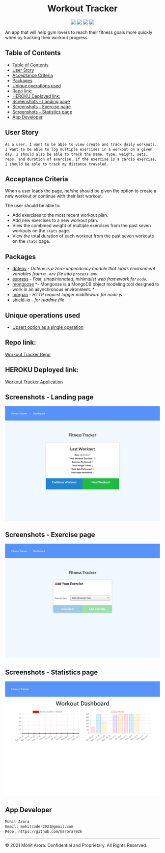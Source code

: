 <h1 align="center"> Workout Tracker </h1>

<p align="center">
    <img src="https://img.shields.io/github/repo-size/marora7926/workout-tracker" />
    <img src="https://img.shields.io/github/languages/count/marora7926/workout-tracker" />
    <img src="https://img.shields.io/github/issues/marora7926/workout-tracker" />
    <img src="https://img.shields.io/github/last-commit/marora7926/workout-tracker" />
</p>

An app that will help gym lovers to reach their fitness goals more quickly when by tracking their workout progress.

## Table of Contents
- [Table of Contents](#table-of-contents)
- [User Story](#user-story)
- [Acceptance Criteria](#acceptance-criteria)
- [Packages](#packages)
- [Unique operations used](#unique-operations-used)
- [Repo link:](#repo-link)
- [HEROKU Deployed link:](#heroku-deployed-link)
- [Screenshots - Landing page](#screenshots---landing-page)
- [Screenshots - Exercise page](#screenshots---exercise-page)
- [Screenshots - Statistics page](#screenshots---statistics-page)
- [App Developer](#app-developer)


## User Story
```
As a user, I want to be able to view create and track daily workouts. I want to be able to log multiple exercises in a workout on a given day. I should also be able to track the name, type, weight, sets, reps, and duration of exercise. If the exercise is a cardio exercise, I should be able to track my distance traveled.
```

## Acceptance Criteria

When a user loads the page, he/she should be given the option to create a new workout or continue with their last workout.

The user should be able to:
  * Add exercises to the most recent workout plan.
  * Add new exercises to a new workout plan.
  * View the combined weight of multiple exercises from the past seven workouts on the `stats` page.
  * View the total duration of each workout from the past seven workouts on the `stats` page.

## Packages
  * [dotenv](https://www.npmjs.com/package/dotenv) *- Dotenv is a zero-dependency module that loads environment variables from a `.env` file into `process.env`.*
  * [express](https://www.npmjs.com/package/express) *- Fast, unopinionated, minimalist web framework for `node`.*
  * [mongoose](https://www.npmjs.com/package/mongoose) *- Mongoose is a MongoDB object modeling tool designed to work in an asynchronous environment. *
  * [morgan](https://www.npmjs.com/package/morgan) *- HTTP request logger middleware for node.js*
  * [shield-io](https://shields.io/) *- for readme file*

## Unique operations used
- [Upsert option as a single operation](https://docs.mongodb.com/drivers/node/fundamentals/crud/write-operations/upsert/)
 
## Repo link:
[Workout Tracker Repo](https://github.com/marora7926/workout-tracker)

## HEROKU Deployed link:
[Workout Tracker Application](https://workout-tracker-ma.herokuapp.com/)

## Screenshots - Landing page
![Screenshot-landing-page](./public/images/landing_page.png)

## Screenshots - Exercise page
![Screenshot-exercise-page](./public/images/exercise_page.png)

## Screenshots - Statistics page
![Screenshot-stats-page](./public/images/stats_page.png)

## App Developer
```
Mohit Arora
Email: mohitcoder2021@gmail.com
Repo: https://github.com/marora7926
```
- - -
© 2021 Mohit Arora. Confidential and Proprietary. All Rights Reserved.